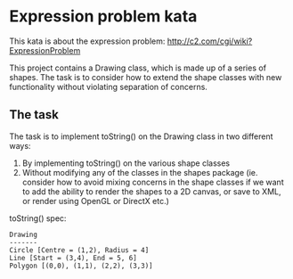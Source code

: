 Expression problem kata
=======================

This kata is about the expression problem: http://c2.com/cgi/wiki?ExpressionProblem

This project contains a Drawing class, which is made up of a series of shapes. The task is to consider how to extend the
shape classes with new functionality without violating separation of concerns.

The task
--------

The task is to implement toString() on the Drawing class in two different ways:

1. By implementing toString() on the various shape classes
2. Without modifying any of the classes in the shapes package (ie. consider how to avoid mixing concerns in the shape
   classes if we want to add the ability to render the shapes to a 2D canvas, or save to XML, or render using OpenGL or
   DirectX etc.)

toString() spec:

```
Drawing
-------
Circle [Centre = (1,2), Radius = 4]
Line [Start = (3,4), End = 5, 6]
Polygon [(0,0), (1,1), (2,2), (3,3)]
```